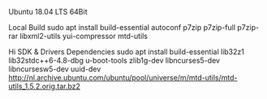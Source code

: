 Ubuntu 18.04 LTS 64Bit

Local Build
sudo apt install build-essential autoconf p7zip p7zip-full p7zip-rar libxml2-utils yui-compressor mtd-utils

Hi SDK & Drivers Dependencies
sudo apt install build-essential lib32z1 lib32stdc++6-4.8-dbg u-boot-tools zlib1g-dev libncurses5-dev libncursesw5-dev uuid-dev
http://nl.archive.ubuntu.com/ubuntu/pool/universe/m/mtd-utils/mtd-utils_1.5.2.orig.tar.bz2